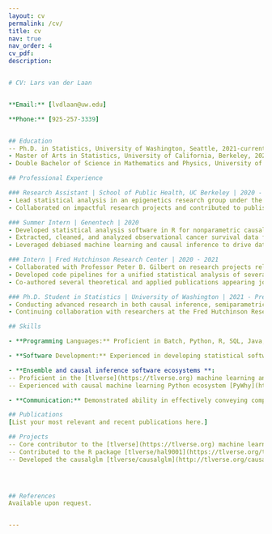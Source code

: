 ```yaml
---
layout: cv
permalink: /cv/
title: cv
nav: true
nav_order: 4
cv_pdf: 
description: 


# CV: Lars van der Laan


**Email:** [lvdlaan@uw.edu]

**Phone:** [925-257-3339]


## Education
-- Ph.D. in Statistics, University of Washington, Seattle, 2021-current
- Master of Arts in Statistics, University of California, Berkeley, 2020
- Double Bachelor of Science in Mathematics and Physics, University of Groningen, Netherlands, 2019

## Professional Experience

### Research Assistant | School of Public Health, UC Berkeley | 2020 - 2021
- Lead statistical analysis in an epigenetics research group under the guidance of Professor Andres Cardenas.
- Collaborated on impactful research projects and contributed to published papers.

### Summer Intern | Genentech | 2020
- Developed statistical analysis software in R for nonparametric causal inference in survival analysis using machine learning tools.
- Extracted, cleaned, and analyzed observational cancer survival data from the Flatiron database using SQL, R, and python.
- Leveraged debiased machine learning and causal inference to drive data-driven decision-making.

### Intern | Fred Hutchinson Research Center | 2020 - 2021
- Collaborated with Professor Peter B. Gilbert on research projects related to causal inference and debiased/targeted machine learning with applications to the US-sponsored COVID-19 vaccine trials.
- Developed code pipelines for a unified statistical analysis of several US Government-sponsored COVID-19 vaccine trials, including those from Moderna and Johnson and Johnson.
- Co-authored several theoretical and applied publications appearing journals including biometrics, Science, and Nature.

### Ph.D. Student in Statistics | University of Washington | 2021 - Present
- Conducting advanced research in both causal inference, semiparametric statistics, debiased machine learning, statistical learning theory and calibration for heterogeneous treatment effects, and causal inference after data-driven model-selection.
- Continuing collaboration with researchers at the Fred Hutchinson Research Center on causal inference and debiased machine learning with applications to randomized and observational COVID-19 vaccine trials.

## Skills

- **Programming Languages:** Proficient in Batch, Python, R, SQL, Java, and C++ for software development, data manipulation, and analysis. Familiarity with object-oriented and functional programming paradigms and committed to adhering to quality coding practices.

- **Software Development:** Experienced in developing statistical software and data tools to support research and analysis activities.

- **Ensemble and causal inference software ecosystems **: 
-- Proficient in the [tlverse](https://tlverse.org) machine learning and causal inference R ecosystem including the ensemble superlearning framework [sl3](http://tlverse.org/sl3/), dependent task parallelization framework [delayed](https://tlverse.org/delayed/), the highly adaptive lasso spline estimator package [hal9001](https://tlverse.org/hal9001/), and the generalized targeted/debiased machine learning package [hal9001](https://tlverse.org/tmle3/). 
-- Experienced with causal machine learning Python ecosystem [PyWhy](https://github.com/py-why), including EconML and doWhy.

- **Communication:** Demonstrated ability in effectively conveying complex findings to diverse audiences through excellent written and verbal communication skills. Capable of presenting technical information in a clear and understandable manner.

## Publications
[List your most relevant and recent publications here.]

## Projects
-- Core contributor to the [tlverse](https://tlverse.org) machine learning and causal inference R ecosystem.
-- Contributed to the R package [tlverse/hal9001](https://tlverse.org/tmle3/) implementing the nonparametric highly adaptive lasso spline estimator. Key contributions include support for symbolic model formulae, higher order smoothness splines, and data-adaptive screening methods and scalability for high dimensional data.
-- Developed the causalglm [tlverse/causalglm](http://tlverse.org/causalglm/) for interpretable and model-robust causal inference on heterogeneous treatment effects.

 


## References
Available upon request.


---
```

